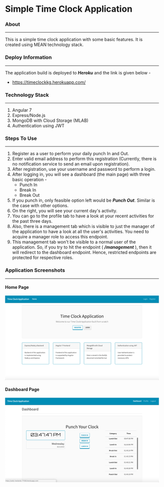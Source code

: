 Simple Time Clock Application
=============================

### About ###
-----------------------------
This is a simple time clock application with some basic features. It is created using MEAN technology stack.

### Deploy Information ###
-----------------------------
The application build is deployed to ***Heroku*** and the link is given below - 
* https://timeclockkg.herokuapp.com/

### Technology Stack ### 
-----------------------------
1. Angular 7
2. Express/Node.js
3. MongoDB with Cloud Storage (MLAB)
4. Authentication using JWT

### Steps To Use ### 
-----------------------------
1. Register as a user to perform your daily punch In and Out. 
2. Enter valid email address to perform this registration (Currently, there is no notification service to send an email upon registration).
3. After registration, use your username and password to perform a login.
4. After logging in, you will see a dashboard (the main page) with three basic operation - 
    - Punch In
    - Break In 
    - Break Out
5. If you punch in, only feasible option left would be ***Punch Out***. Similar is the case with other options. 
6. On the right, you will see your current day's activity.
7. You can go to the profile tab to have a look at your recent activities for the past three days. 
8. Also, there is a management tab which is visible to just the manager of the application to have a look at all the user's activities. You need to acquire a manager role to access this endpoint. 
9. This management tab won't be visible to a normal user of the application. So, if you try to hit the endpoint ( ***/management*** ), then it will redirect to the dashboard endpoint. Hence, restricted endpoints are protected for respective roles.

### Application Screenshots ###
-----------------------------

#### Home Page ####
![alt text](https://github.com/kushg18/timeclockapp/blob/master/screenshots/home.png)

#### Dashboard Page ####
![alt text](https://github.com/kushg18/timeclockapp/blob/master/screenshots/dashboard.png)